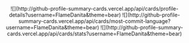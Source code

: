 <div align="center">
  ![](http://github-profile-summary-cards.vercel.app/api/cards/profile-details?username=FlameDanita&theme=bear)
  ![](http://github-profile-summary-cards.vercel.app/api/cards/most-commit-language?username=FlameDanita&theme=bear)
  ![](http://github-profile-summary-cards.vercel.app/api/cards/stats?username=FlameDanita&theme=bear)
</div>
